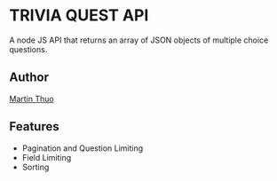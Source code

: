 # TRIVIA QUEST API

A node JS API that returns an array of JSON objects of multiple choice questions.

## Author

[Martin Thuo](https://twitter.com/mertoenjosh)

## Features

- Pagination and Question Limiting
- Field Limiting
- Sorting
